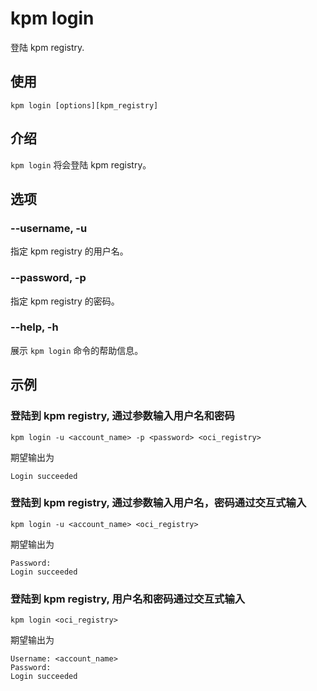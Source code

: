 # kpm login

登陆 kpm registry.

## 使用

```shell
kpm login [options][kpm_registry]
```

## 介绍

`kpm login` 将会登陆 kpm registry。

## 选项

### --username, -u

指定 kpm registry 的用户名。

### --password, -p

指定 kpm registry 的密码。

### --help, -h

展示 `kpm login` 命令的帮助信息。

## 示例

### 登陆到 kpm registry, 通过参数输入用户名和密码

```shell
kpm login -u <account_name> -p <password> <oci_registry>
```

期望输出为

```shell
Login succeeded
```

### 登陆到 kpm registry, 通过参数输入用户名，密码通过交互式输入

```shell
kpm login -u <account_name> <oci_registry>
```

期望输出为

```shell
Password:
Login succeeded
```

### 登陆到 kpm registry, 用户名和密码通过交互式输入

```shell
kpm login <oci_registry>
```

期望输出为

```shell
Username: <account_name>
Password:
Login succeeded
```
